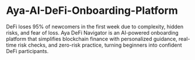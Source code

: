 # Aya-AI-DeFi-Onboarding-Platform
DeFi loses 95% of newcomers in the first week due to complexity, hidden risks, and fear of loss. Aya DeFi Navigator is an AI-powered onboarding platform that simplifies blockchain finance with personalized guidance, real-time risk checks, and zero-risk practice, turning beginners into confident DeFi participants.
